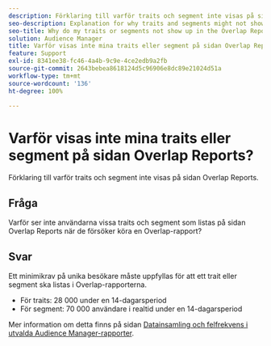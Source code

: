 ```yaml
---
description: Förklaring till varför traits och segment inte visas på sidan Overlap Reports.
seo-description: Explanation for why traits and segments might not show up in the Overlap Reports page.
seo-title: Why do my traits or segments not show up in the Overlap Reports page?
solution: Audience Manager
title: Varför visas inte mina traits eller segment på sidan Overlap Reports?
feature: Support
exl-id: 8341ee38-fc46-4a4b-9c9e-4ce2edb9a2fb
source-git-commit: 2643bebea8618124d5c96906e8dc89e21024d51a
workflow-type: tm+mt
source-wordcount: '136'
ht-degree: 100%

---
```


# Varför visas inte mina traits eller segment på sidan Overlap Reports?

Förklaring till varför traits och segment inte visas på sidan Overlap Reports.

## Fråga

Varför ser inte användarna vissa traits och segment som listas på sidan Overlap Reports när de försöker köra en Overlap-rapport?

## Svar

Ett minimikrav på unika besökare måste uppfyllas för att ett trait eller segment ska listas i Overlap-rapporterna.

* För traits: 28 000 under en 14-dagarsperiod
* För segment: 70 000 användare i realtid under en 14-dagarsperiod

Mer information om detta finns på sidan [Datainsamling och felfrekvens i utvalda Audience Manager-rapporter](../reporting/report-sampling.md).
